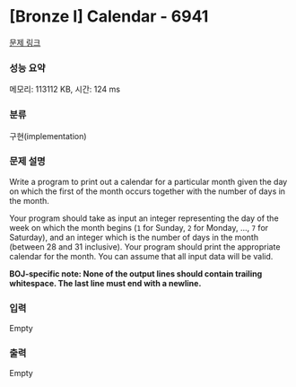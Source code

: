 # [Bronze I] Calendar - 6941 

[문제 링크](https://www.acmicpc.net/problem/6941) 

### 성능 요약

메모리: 113112 KB, 시간: 124 ms

### 분류

구현(implementation)

### 문제 설명

<p>Write a program to print out a calendar for a particular month given the day on which the first of the month occurs together with the number of days in the month.</p>

<p>Your program should take as input an integer representing the day of the week on which the month begins (<code>1</code> for Sunday, <code>2</code> for Monday, …, <code>7</code> for Saturday), and an integer which is the number of days in the month (between 28 and 31 inclusive). Your program should print the appropriate calendar for the month. You can assume that all input data will be valid.</p>

<p><strong>BOJ-specific note: None of the output lines should contain trailing whitespace. The last line must end with a newline.</strong></p>

### 입력 

 Empty

### 출력 

 Empty

